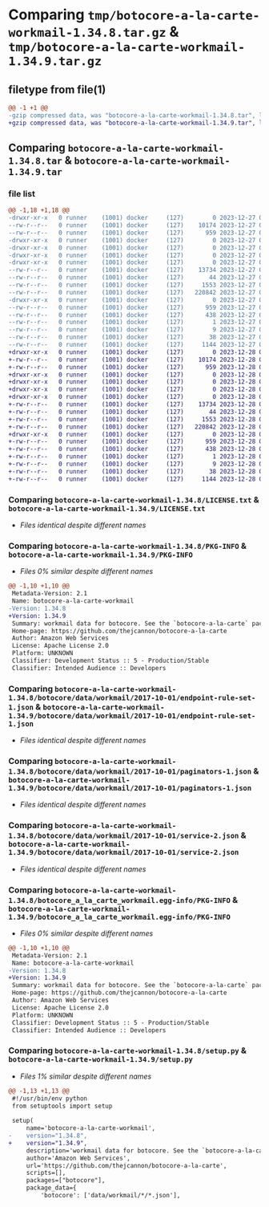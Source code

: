 # Comparing `tmp/botocore-a-la-carte-workmail-1.34.8.tar.gz` & `tmp/botocore-a-la-carte-workmail-1.34.9.tar.gz`

## filetype from file(1)

```diff
@@ -1 +1 @@
-gzip compressed data, was "botocore-a-la-carte-workmail-1.34.8.tar", last modified: Wed Dec 27 01:07:00 2023, max compression
+gzip compressed data, was "botocore-a-la-carte-workmail-1.34.9.tar", last modified: Thu Dec 28 01:07:02 2023, max compression
```

## Comparing `botocore-a-la-carte-workmail-1.34.8.tar` & `botocore-a-la-carte-workmail-1.34.9.tar`

### file list

```diff
@@ -1,18 +1,18 @@
-drwxr-xr-x   0 runner    (1001) docker     (127)        0 2023-12-27 01:07:00.327356 botocore-a-la-carte-workmail-1.34.8/
--rw-r--r--   0 runner    (1001) docker     (127)    10174 2023-12-27 01:07:00.000000 botocore-a-la-carte-workmail-1.34.8/LICENSE.txt
--rw-r--r--   0 runner    (1001) docker     (127)      959 2023-12-27 01:07:00.327356 botocore-a-la-carte-workmail-1.34.8/PKG-INFO
-drwxr-xr-x   0 runner    (1001) docker     (127)        0 2023-12-27 01:07:00.327356 botocore-a-la-carte-workmail-1.34.8/botocore/
-drwxr-xr-x   0 runner    (1001) docker     (127)        0 2023-12-27 01:07:00.327356 botocore-a-la-carte-workmail-1.34.8/botocore/data/
-drwxr-xr-x   0 runner    (1001) docker     (127)        0 2023-12-27 01:07:00.327356 botocore-a-la-carte-workmail-1.34.8/botocore/data/workmail/
-drwxr-xr-x   0 runner    (1001) docker     (127)        0 2023-12-27 01:07:00.327356 botocore-a-la-carte-workmail-1.34.8/botocore/data/workmail/2017-10-01/
--rw-r--r--   0 runner    (1001) docker     (127)    13734 2023-12-27 01:06:29.000000 botocore-a-la-carte-workmail-1.34.8/botocore/data/workmail/2017-10-01/endpoint-rule-set-1.json
--rw-r--r--   0 runner    (1001) docker     (127)       44 2023-12-27 01:06:29.000000 botocore-a-la-carte-workmail-1.34.8/botocore/data/workmail/2017-10-01/examples-1.json
--rw-r--r--   0 runner    (1001) docker     (127)     1553 2023-12-27 01:06:29.000000 botocore-a-la-carte-workmail-1.34.8/botocore/data/workmail/2017-10-01/paginators-1.json
--rw-r--r--   0 runner    (1001) docker     (127)   220842 2023-12-27 01:06:29.000000 botocore-a-la-carte-workmail-1.34.8/botocore/data/workmail/2017-10-01/service-2.json
-drwxr-xr-x   0 runner    (1001) docker     (127)        0 2023-12-27 01:07:00.327356 botocore-a-la-carte-workmail-1.34.8/botocore_a_la_carte_workmail.egg-info/
--rw-r--r--   0 runner    (1001) docker     (127)      959 2023-12-27 01:07:00.000000 botocore-a-la-carte-workmail-1.34.8/botocore_a_la_carte_workmail.egg-info/PKG-INFO
--rw-r--r--   0 runner    (1001) docker     (127)      438 2023-12-27 01:07:00.000000 botocore-a-la-carte-workmail-1.34.8/botocore_a_la_carte_workmail.egg-info/SOURCES.txt
--rw-r--r--   0 runner    (1001) docker     (127)        1 2023-12-27 01:07:00.000000 botocore-a-la-carte-workmail-1.34.8/botocore_a_la_carte_workmail.egg-info/dependency_links.txt
--rw-r--r--   0 runner    (1001) docker     (127)        9 2023-12-27 01:07:00.000000 botocore-a-la-carte-workmail-1.34.8/botocore_a_la_carte_workmail.egg-info/top_level.txt
--rw-r--r--   0 runner    (1001) docker     (127)       38 2023-12-27 01:07:00.327356 botocore-a-la-carte-workmail-1.34.8/setup.cfg
--rw-r--r--   0 runner    (1001) docker     (127)     1144 2023-12-27 01:07:00.000000 botocore-a-la-carte-workmail-1.34.8/setup.py
+drwxr-xr-x   0 runner    (1001) docker     (127)        0 2023-12-28 01:07:02.102439 botocore-a-la-carte-workmail-1.34.9/
+-rw-r--r--   0 runner    (1001) docker     (127)    10174 2023-12-28 01:07:01.000000 botocore-a-la-carte-workmail-1.34.9/LICENSE.txt
+-rw-r--r--   0 runner    (1001) docker     (127)      959 2023-12-28 01:07:02.102439 botocore-a-la-carte-workmail-1.34.9/PKG-INFO
+drwxr-xr-x   0 runner    (1001) docker     (127)        0 2023-12-28 01:07:02.098439 botocore-a-la-carte-workmail-1.34.9/botocore/
+drwxr-xr-x   0 runner    (1001) docker     (127)        0 2023-12-28 01:07:02.098439 botocore-a-la-carte-workmail-1.34.9/botocore/data/
+drwxr-xr-x   0 runner    (1001) docker     (127)        0 2023-12-28 01:07:02.098439 botocore-a-la-carte-workmail-1.34.9/botocore/data/workmail/
+drwxr-xr-x   0 runner    (1001) docker     (127)        0 2023-12-28 01:07:02.102439 botocore-a-la-carte-workmail-1.34.9/botocore/data/workmail/2017-10-01/
+-rw-r--r--   0 runner    (1001) docker     (127)    13734 2023-12-28 01:06:26.000000 botocore-a-la-carte-workmail-1.34.9/botocore/data/workmail/2017-10-01/endpoint-rule-set-1.json
+-rw-r--r--   0 runner    (1001) docker     (127)       44 2023-12-28 01:06:26.000000 botocore-a-la-carte-workmail-1.34.9/botocore/data/workmail/2017-10-01/examples-1.json
+-rw-r--r--   0 runner    (1001) docker     (127)     1553 2023-12-28 01:06:26.000000 botocore-a-la-carte-workmail-1.34.9/botocore/data/workmail/2017-10-01/paginators-1.json
+-rw-r--r--   0 runner    (1001) docker     (127)   220842 2023-12-28 01:06:26.000000 botocore-a-la-carte-workmail-1.34.9/botocore/data/workmail/2017-10-01/service-2.json
+drwxr-xr-x   0 runner    (1001) docker     (127)        0 2023-12-28 01:07:02.102439 botocore-a-la-carte-workmail-1.34.9/botocore_a_la_carte_workmail.egg-info/
+-rw-r--r--   0 runner    (1001) docker     (127)      959 2023-12-28 01:07:02.000000 botocore-a-la-carte-workmail-1.34.9/botocore_a_la_carte_workmail.egg-info/PKG-INFO
+-rw-r--r--   0 runner    (1001) docker     (127)      438 2023-12-28 01:07:02.000000 botocore-a-la-carte-workmail-1.34.9/botocore_a_la_carte_workmail.egg-info/SOURCES.txt
+-rw-r--r--   0 runner    (1001) docker     (127)        1 2023-12-28 01:07:02.000000 botocore-a-la-carte-workmail-1.34.9/botocore_a_la_carte_workmail.egg-info/dependency_links.txt
+-rw-r--r--   0 runner    (1001) docker     (127)        9 2023-12-28 01:07:02.000000 botocore-a-la-carte-workmail-1.34.9/botocore_a_la_carte_workmail.egg-info/top_level.txt
+-rw-r--r--   0 runner    (1001) docker     (127)       38 2023-12-28 01:07:02.102439 botocore-a-la-carte-workmail-1.34.9/setup.cfg
+-rw-r--r--   0 runner    (1001) docker     (127)     1144 2023-12-28 01:07:01.000000 botocore-a-la-carte-workmail-1.34.9/setup.py
```

### Comparing `botocore-a-la-carte-workmail-1.34.8/LICENSE.txt` & `botocore-a-la-carte-workmail-1.34.9/LICENSE.txt`

 * *Files identical despite different names*

### Comparing `botocore-a-la-carte-workmail-1.34.8/PKG-INFO` & `botocore-a-la-carte-workmail-1.34.9/PKG-INFO`

 * *Files 0% similar despite different names*

```diff
@@ -1,10 +1,10 @@
 Metadata-Version: 2.1
 Name: botocore-a-la-carte-workmail
-Version: 1.34.8
+Version: 1.34.9
 Summary: workmail data for botocore. See the `botocore-a-la-carte` package for more info.
 Home-page: https://github.com/thejcannon/botocore-a-la-carte
 Author: Amazon Web Services
 License: Apache License 2.0
 Platform: UNKNOWN
 Classifier: Development Status :: 5 - Production/Stable
 Classifier: Intended Audience :: Developers
```

### Comparing `botocore-a-la-carte-workmail-1.34.8/botocore/data/workmail/2017-10-01/endpoint-rule-set-1.json` & `botocore-a-la-carte-workmail-1.34.9/botocore/data/workmail/2017-10-01/endpoint-rule-set-1.json`

 * *Files identical despite different names*

### Comparing `botocore-a-la-carte-workmail-1.34.8/botocore/data/workmail/2017-10-01/paginators-1.json` & `botocore-a-la-carte-workmail-1.34.9/botocore/data/workmail/2017-10-01/paginators-1.json`

 * *Files identical despite different names*

### Comparing `botocore-a-la-carte-workmail-1.34.8/botocore/data/workmail/2017-10-01/service-2.json` & `botocore-a-la-carte-workmail-1.34.9/botocore/data/workmail/2017-10-01/service-2.json`

 * *Files identical despite different names*

### Comparing `botocore-a-la-carte-workmail-1.34.8/botocore_a_la_carte_workmail.egg-info/PKG-INFO` & `botocore-a-la-carte-workmail-1.34.9/botocore_a_la_carte_workmail.egg-info/PKG-INFO`

 * *Files 0% similar despite different names*

```diff
@@ -1,10 +1,10 @@
 Metadata-Version: 2.1
 Name: botocore-a-la-carte-workmail
-Version: 1.34.8
+Version: 1.34.9
 Summary: workmail data for botocore. See the `botocore-a-la-carte` package for more info.
 Home-page: https://github.com/thejcannon/botocore-a-la-carte
 Author: Amazon Web Services
 License: Apache License 2.0
 Platform: UNKNOWN
 Classifier: Development Status :: 5 - Production/Stable
 Classifier: Intended Audience :: Developers
```

### Comparing `botocore-a-la-carte-workmail-1.34.8/setup.py` & `botocore-a-la-carte-workmail-1.34.9/setup.py`

 * *Files 1% similar despite different names*

```diff
@@ -1,13 +1,13 @@
 #!/usr/bin/env python
 from setuptools import setup
 
 setup(
     name='botocore-a-la-carte-workmail',
-    version="1.34.8",
+    version="1.34.9",
     description='workmail data for botocore. See the `botocore-a-la-carte` package for more info.',
     author='Amazon Web Services',
     url='https://github.com/thejcannon/botocore-a-la-carte',
     scripts=[],
     packages=["botocore"],
     package_data={
         'botocore': ['data/workmail/*/*.json'],
```

